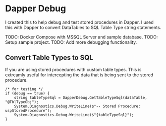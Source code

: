 # Dapper Debug
I created this to help debug and test stored procedures in Dapper. I used this with Dapper to convert DataTables to SQL Table Type string statements.

TODO: Docker Compose with MSSQL Server and sample database.
TODO: Setup sample project.
TODO: Add more debugging functionality.

## Convert Table Types to SQL
If you are using stored procedures with custom table types. This is extreamly useful for intercepting the data that is being sent to the stored procedure.

    /* for testing */
    if (debug == true) {
        string tableTypeSql = DapperDebug.GetTableTypeSql(dataTable, "@TblTypeObj");
        System.Diagnostics.Debug.WriteLine($"-- Stored Procedure: uspStoredProcedure");
        System.Diagnostics.Debug.WriteLine($"{tableTypeSql}");
    }
